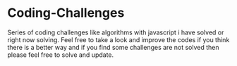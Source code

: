# Coding-Challenges
Series of coding challenges like algorithms with javascript i have solved or right now solving. Feel free to take a look and improve the codes if you think there is a better way and if you find some challenges are not solved then please feel free to solve and update.

